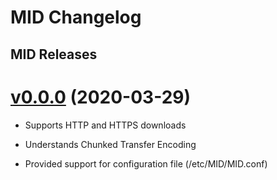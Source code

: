 # MID Changelog

## MID Releases

# [v0.0.0](https://github.com/MohithReddy2439/MID/tree/v0.0.0) (2020-03-29)

* Supports HTTP and HTTPS downloads

* Understands Chunked Transfer Encoding

* Provided support for configuration file (/etc/MID/MID.conf)